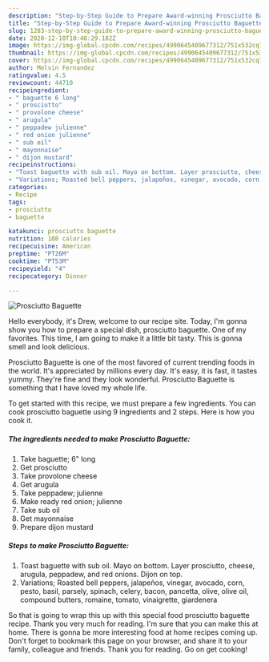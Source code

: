 ```yaml
---
description: "Step-by-Step Guide to Prepare Award-winning Prosciutto Baguette"
title: "Step-by-Step Guide to Prepare Award-winning Prosciutto Baguette"
slug: 1283-step-by-step-guide-to-prepare-award-winning-prosciutto-baguette
date: 2020-12-10T10:48:29.182Z
image: https://img-global.cpcdn.com/recipes/4990645409677312/751x532cq70/prosciutto-baguette-recipe-main-photo.jpg
thumbnail: https://img-global.cpcdn.com/recipes/4990645409677312/751x532cq70/prosciutto-baguette-recipe-main-photo.jpg
cover: https://img-global.cpcdn.com/recipes/4990645409677312/751x532cq70/prosciutto-baguette-recipe-main-photo.jpg
author: Melvin Fernandez
ratingvalue: 4.5
reviewcount: 44710
recipeingredient:
- " baguette 6 long"
- " prosciutto"
- " provolone cheese"
- " arugula"
- " peppadew julienne"
- " red onion julienne"
- " sub oil"
- " mayonnaise"
- " dijon mustard"
recipeinstructions:
- "Toast baguette with sub oil. Mayo on bottom. Layer prosciutto, cheese, arugula, peppadew, and red onions. Dijon on top."
- "Variations; Roasted bell peppers, jalapeños, vinegar, avocado, corn, pesto, basil, parsely, spinach, celery, bacon, pancetta, olive, olive oil, compound butters, romaine, tomato, vinaigrette, giardenera"
categories:
- Recipe
tags:
- prosciutto
- baguette

katakunci: prosciutto baguette 
nutrition: 108 calories
recipecuisine: American
preptime: "PT26M"
cooktime: "PT53M"
recipeyield: "4"
recipecategory: Dinner

---
```



![Prosciutto Baguette](https://img-global.cpcdn.com/recipes/4990645409677312/751x532cq70/prosciutto-baguette-recipe-main-photo.jpg)

Hello everybody, it's Drew, welcome to our recipe site. Today, I'm gonna show you how to prepare a special dish, prosciutto baguette. One of my favorites. This time, I am going to make it a little bit tasty. This is gonna smell and look delicious.

Prosciutto Baguette is one of the most favored of current trending foods in the world. It's appreciated by millions every day. It's easy, it is fast, it tastes yummy. They're fine and they look wonderful. Prosciutto Baguette is something that I have loved my whole life.




To get started with this recipe, we must prepare a few ingredients. You can cook prosciutto baguette using 9 ingredients and 2 steps. Here is how you cook it.

<!--inarticleads1-->

##### The ingredients needed to make Prosciutto Baguette:

1. Take  baguette; 6&#34; long
1. Get  prosciutto
1. Take  provolone cheese
1. Get  arugula
1. Take  peppadew; julienne
1. Make ready  red onion; julienne
1. Take  sub oil
1. Get  mayonnaise
1. Prepare  dijon mustard




<!--inarticleads2-->

##### Steps to make Prosciutto Baguette:

1. Toast baguette with sub oil. Mayo on bottom. Layer prosciutto, cheese, arugula, peppadew, and red onions. Dijon on top.
1. Variations; Roasted bell peppers, jalapeños, vinegar, avocado, corn, pesto, basil, parsely, spinach, celery, bacon, pancetta, olive, olive oil, compound butters, romaine, tomato, vinaigrette, giardenera




So that is going to wrap this up with this special food prosciutto baguette recipe. Thank you very much for reading. I'm sure that you can make this at home. There is gonna be more interesting food at home recipes coming up. Don't forget to bookmark this page on your browser, and share it to your family, colleague and friends. Thank you for reading. Go on get cooking!
